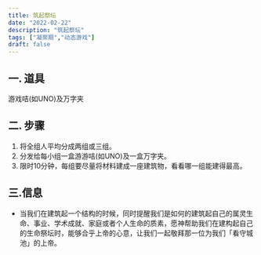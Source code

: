 ```yaml
---
title: 筑起祭坛
date: "2022-02-22"
description: "筑起祭坛"
tags: ["凝聚期","动态游戏"]
draft: false
---
```

## 一. 道具
游戏咭(如UNO)及万字夹

## 二. 步骤
1. 将全组人平均分成两组或三组。
2. 分发给每小组一盒游游咭(如UNO)及一盒万字夹。
3. 限时10分钟，每组要尽量将材料建成一座建筑物，看看哪一组能建得最高。

## 三.信息
- 当我们在建筑起一个结构的时候，同时提醒我们是如何的建筑起自己的属灵生命、事业、学术成就、家庭或者个人生命的质素，愿神帮助我们在建构起自己的生命祭坛时，能够合乎上帝的心意，让我们一起敬拜那一位为我们「看守城池」的上帝。